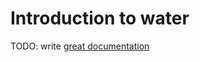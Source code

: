# Introduction to water

TODO: write [great documentation](http://jacobian.org/writing/great-documentation/what-to-write/)
